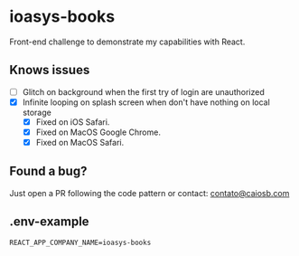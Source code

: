 # ioasys-books

Front-end challenge to demonstrate my capabilities with React.

## Knows issues

- [ ] Glitch on background when the first try of login are unauthorized
- [x] Infinite looping on splash screen when don't have nothing on local storage
  - [x] Fixed on iOS Safari.
  - [x] Fixed on MacOS Google Chrome.
  - [x] Fixed on MacOS Safari.

## Found a bug?

Just open a PR following the code pattern or contact: contato@caiosb.com

## .env-example

```
REACT_APP_COMPANY_NAME=ioasys-books
```
